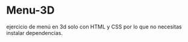 # Menu-3D
ejercicio de menú en 3d solo con HTML y CSS por lo que no necesitas instalar dependencias.
